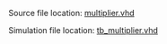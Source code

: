 Source file location: [multiplier.vhd](Lab3/Lab3.srcs/sources_1/imports/lab3_template)

Simulation file location: [tb_multiplier.vhd](Lab3/Lab3.srcs/sim_1/imports/lab3_template)

